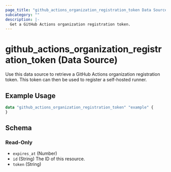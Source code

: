 ```yaml
---
page_title: "github_actions_organization_registration_token Data Source - github"
subcategory: ""
description: |-
  Get a GitHub Actions organization registration token.
---
```


# github_actions_organization_registration_token (Data Source)

Use this data source to retrieve a GitHub Actions organization registration token. This token can then be used to register a self-hosted runner.

## Example Usage

```terraform
data "github_actions_organization_registration_token" "example" {
}
```

<!-- schema generated by tfplugindocs -->
## Schema

### Read-Only

- `expires_at` (Number)
- `id` (String) The ID of this resource.
- `token` (String)
